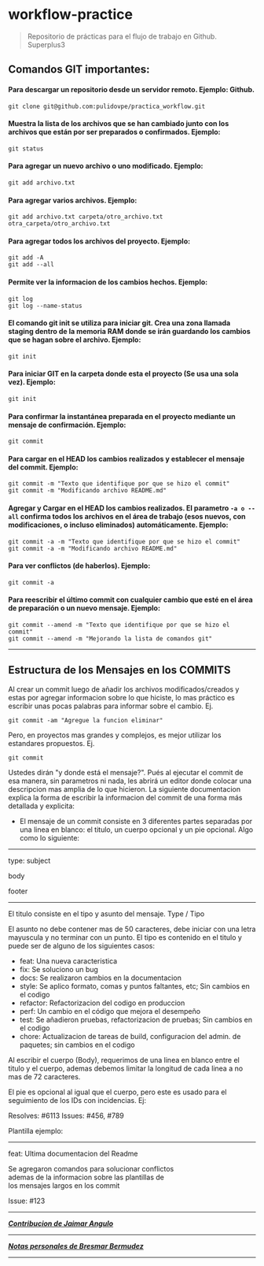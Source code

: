 # workflow-practice
> Repositorio de prácticas para el flujo de trabajo en Github. Superplus3

## Comandos GIT importantes:

#### Para descargar un repositorio desde un servidor remoto. Ejemplo: Github.
```Shell
git clone git@github.com:pulidovpe/practica_workflow.git
```
#### Muestra la lista de los archivos que se han cambiado junto con los archivos que están por ser preparados o confirmados. Ejemplo:
```Shell
git status
```
#### Para agregar un nuevo archivo o uno modificado. Ejemplo:
```Shell
git add archivo.txt
```
#### Para agregar varios archivos. Ejemplo:
```Shell
git add archivo.txt carpeta/otro_archivo.txt otra_carpeta/otro_archivo.txt
```
#### Para agregar todos los archivos del proyecto. Ejemplo:
```Shell
git add -A
git add --all
```
#### Permite ver la informacion de los cambios hechos. Ejemplo:
```Shell
git log
git log --name-status
```
#### El comando git init se utiliza para iniciar git. Crea una zona llamada staging dentro de la memoria RAM donde se irán guardando los cambios que se hagan sobre el archivo. Ejemplo:
```Shell
git init
```
#### Para iniciar GIT en la carpeta donde esta el proyecto (Se usa una sola vez). Ejemplo:
```Shell
git init
```
#### Para confirmar la instantánea preparada en el proyecto mediante un mensaje de confirmación. Ejemplo:
```Shell
git commit
```
#### Para cargar en el HEAD los cambios realizados y establecer el mensaje del commit. Ejemplo:
```ssh
git commit -m "Texto que identifique por que se hizo el commit"
git commit -m "Modificando archivo README.md"
```
#### Agregar y Cargar en el HEAD los cambios realizados. El parametro `-a o --all` confirma todos los archivos en el área de trabajo (esos nuevos, con modificaciones, o incluso eliminados) automáticamente. Ejemplo:
```ssh
git commit -a -m "Texto que identifique por que se hizo el commit"
git commit -a -m "Modificando archivo README.md"
```
#### Para ver conflictos (de haberlos). Ejemplo:
```ssh
git commit -a
```
#### Para reescribir el último commit con cualquier cambio que esté en el área de preparación o un nuevo mensaje. Ejemplo:
```ssh
git commit --amend -m "Texto que identifique por que se hizo el commit"
git commit --amend -m "Mejorando la lista de comandos git"
```

--------------------------------------------

## Estructura de los Mensajes en los COMMITS

Al crear un commit luego de añadir los archivos modificados/creados
y estas por agregar informacion sobre lo que hiciste, lo mas práctico
es escribir unas pocas palabras para informar sobre el cambio.
Ej.
```Shell
git commit -am "Agregue la funcion eliminar"
```
Pero, en proyectos mas grandes y complejos, es mejor utilizar los
estandares propuestos. Ej.
```Shell
git commit
```
Ustedes dirán  "y donde está el mensaje?". Pués al ejecutar el commit
de esa manera, sin parametros ni nada, les abrirá un editor donde
colocar una descripcion mas amplia de lo que hicieron. La siguiente
documentacion explica la forma de escribir la informacion del commit
de una forma más detallada y explicita:

- El mensaje de un commit consiste en 3 diferentes partes
separadas por una linea en blanco: el titulo, un cuerpo
opcional y un pie opcional. Algo como lo siguiente:

-------------

type: subject

body

footer

-------------

El titulo consiste en el tipo y asunto del mensaje.
Type / Tipo

El asunto no debe contener mas de 50 caracteres,
debe iniciar con una letra mayuscula y no terminar con un punto.
El tipo es contenido en el titulo y puede ser de alguno de los siguientes casos:

- feat: Una nueva caracteristica
- fix: Se soluciono un bug
- docs: Se realizaron cambios en la documentacion
- style: Se aplico formato, comas y puntos faltantes, etc; Sin cambios en el codigo
- refactor: Refactorizacion del codigo en produccion
- perf: Un cambio en el código que mejora el desempeño
- test: Se añadieron pruebas, refactorizacion de pruebas; Sin cambios en el codigo
- chore: Actualizacion de tareas de build, configuracion del admin. de paquetes; sin cambios en el codigo

Al escribir el cuerpo (Body), requerimos de una linea en blanco
entre el titulo y el cuerpo, ademas debemos limitar la longitud
de cada linea a no mas de 72 caracteres.

El pie es opcional al igual que el cuerpo, pero este es usado
para el seguimiento de los IDs con incidencias. Ej:

Resolves: #6113
Issues: #456, #789

Plantilla ejemplo:

--------------------------------------------------------

feat: Ultima documentacion del Readme

Se agregaron comandos para solucionar conflictos <br />
ademas de la informacion sobre las plantillas de <br />
los mensajes largos en los commit

Issue: #123

--------------------------------------------------------

***[Contribucion de Jaimar Angulo](jaimarkas-readme.md)***

--------------------------------------------------------

***[Notas personales de Bresmar Bermudez](Bresmar-readme.md)***

--------------------------------------------------------
